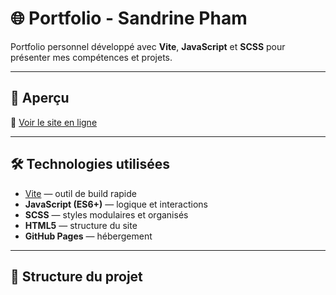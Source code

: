 # 🌐 Portfolio - Sandrine Pham

Portfolio personnel développé avec **Vite**, **JavaScript** et **SCSS** pour présenter mes compétences et projets.

---

## 🚀 Aperçu

🔗 [Voir le site en ligne](https://sandrinepham.github.io/Portfolio/)  

---

## 🛠️ Technologies utilisées

- [Vite](https://vitejs.dev/) — outil de build rapide  
- **JavaScript (ES6+)** — logique et interactions  
- **SCSS** — styles modulaires et organisés  
- **HTML5** — structure du site  
- **GitHub Pages** — hébergement  

---

## 📂 Structure du projet


